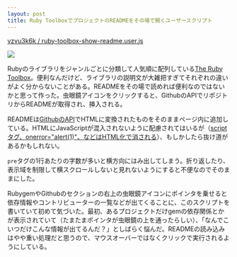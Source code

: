 ```yaml
---
layout: post
title: Ruby ToolboxでプロジェクトのREADMEをその場で開くユーザースクリプト
---
```


[vzvu3k6k / ruby-toolbox-show-readme.user.js](https://github.com/vzvu3k6k/ruby-toolbox-show-readme.user.js)

<img src="{{ site.baseurl }}img/ruby-toolbox-show-readme-image.png">

Rubyのライブラリをジャンルごとに分類して人気順に配列している[The Ruby Toolbox](https://www.ruby-toolbox.com/)。便利なんだけど、ライブラリの説明文が大雑把すぎてそれぞれの違いがよく分からないことがある。READMEをその場で読めれば便利なのではないかと思って作った。虫眼鏡アイコンをクリックすると、GithubのAPIでリポジトリからREADMEが取得され、挿入される。

READMEは[GithubのAPI](http://developer.github.com/v3/repos/contents/)でHTMLに変換されたものをそのままページ内に追加している。HTMLにJavaScriptが混入されないように配慮されてはいるが（[scriptタグ、onerror="alert(1)"、<a href="javascript:...">などはHTML化で消される](https://github.com/vzvu3k6k/Spoon-Knife/blob/fb6b9709e13b75e03c13c76302c7fe020d1ef83a/README.md)）、もしかしたら抜け道があるかもしれない。

`pre`タグの1行あたりの字数が多いと横方向にはみ出してしまう。折り返したり、表示域を制限して横スクロールしないと見れないようにすると不便なのでそのままにした。

RubygemやGithubのセクションの右上の虫眼鏡アイコンにポインタを乗せると依存情報やコントリビューターの一覧などが出てくることに、このスクリプトを書いていて初めて気づいた。最初、あるプロジェクトだけgemの依存関係とかが表示されていて（たまたまポインタが虫眼鏡の上を通ったらしい）、「なんでこいつだけこんな情報が出てるんだ？」としばらく悩んだ。READMEの読み込みはやや重い処理だと思うので、マウスオーバーではなくクリックで実行されるようにしている。
